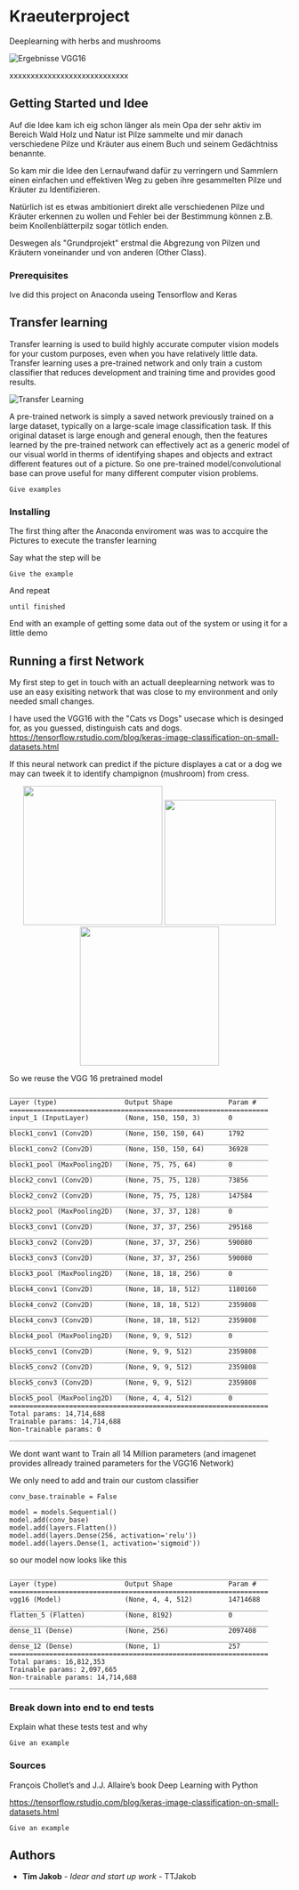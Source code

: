 # Kraeuterproject
Deeplearning with herbs and mushrooms

![Ergebnisse VGG16](https://github.com/TTJakob/Kraeuterproject/blob/1.1/3VVG16.PNG)


 
 
xxxxxxxxxxxxxxxxxxxxxxxxxxxx


## Getting Started und Idee


Auf die Idee kam ich eig schon länger als mein Opa der sehr aktiv im Bereich Wald Holz und Natur ist Pilze sammelte und mir danach verschiedene Pilze und Kräuter aus einem Buch und seinem Gedächtniss benannte.

So kam mir die Idee den Lernaufwand dafür zu verringern und Sammlern einen einfachen und effektiven Weg zu geben ihre gesammelten Pilze und Kräuter zu Identifizieren.

Natürlich ist es etwas ambitioniert direkt alle verschiedenen Pilze und Kräuter erkennen zu wollen und Fehler bei der Bestimmung können z.B. beim Knollenblätterpilz sogar tötlich enden.

Deswegen als "Grundprojekt" erstmal die Abgrezung von Pilzen und Kräutern voneinander und von anderen (Other Class).

### Prerequisites

Ive did this project on Anaconda useing Tensorflow and Keras

## Transfer learning

Transfer learning is used to build highly accurate computer vision models for your custom purposes, even when you have relatively little data. Transfer learning uses a pre-trained network and only train a custom classifier that reduces development and training time and provides good results.

![Transfer Learning](https://tensorflow.rstudio.com/blog/images/keras-pretrained-convnet/swapping_fc_classifier.png)

A pre-trained network is simply a saved network previously trained on a large dataset, typically on a large-scale image classification task. If this original dataset is large enough and general enough, then the features learned by the pre-trained network can effectively act as a generic model of our visual world in therms of identifying shapes and objects and extract different features out of a picture. So one pre-trained model/convolutional base can prove useful for many different computer vision problems.


```
Give examples
```

### Installing

The first thing after the Anaconda enviroment was was to accquire the Pictures to execute the transfer learning 

Say what the step will be

```
Give the example
```

And repeat

```
until finished
```

End with an example of getting some data out of the system or using it for a little demo

## Running a first Network

My first step to get in touch with an actuall deeplearning network was to 
use an easy exisiting network that was close to my environment and only needed small changes.

I have used the VGG16 with the "Cats vs Dogs" usecase which is desinged for, as you guessed, distinguish cats and dogs.
https://tensorflow.rstudio.com/blog/keras-image-classification-on-small-datasets.html

If this neural network can predict if the picture displayes a cat or a dog we may can tweek it to identify champignon (mushroom) from cress.

<p align="center">
<img src="https://github.com/TTJakob/Kraeuterproject/blob/pictures/champ019.jpg"  width="250" height="250" /> <img src="https://vignette.wikia.nocookie.net/deathbattle/images/4/47/VS.png/revision/latest?cb=20160727174407" width="200" height="225" /> <img src="https://github.com/TTJakob/Kraeuterproject/blob/pictures/kresse004.jpg" width="250" height="250" />
<p>

So we reuse the VGG 16 pretrained model
```
_________________________________________________________________
Layer (type)                 Output Shape              Param #   
=================================================================
input_1 (InputLayer)         (None, 150, 150, 3)       0         
_________________________________________________________________
block1_conv1 (Conv2D)        (None, 150, 150, 64)      1792      
_________________________________________________________________
block1_conv2 (Conv2D)        (None, 150, 150, 64)      36928     
_________________________________________________________________
block1_pool (MaxPooling2D)   (None, 75, 75, 64)        0         
_________________________________________________________________
block2_conv1 (Conv2D)        (None, 75, 75, 128)       73856     
_________________________________________________________________
block2_conv2 (Conv2D)        (None, 75, 75, 128)       147584    
_________________________________________________________________
block2_pool (MaxPooling2D)   (None, 37, 37, 128)       0         
_________________________________________________________________
block3_conv1 (Conv2D)        (None, 37, 37, 256)       295168    
_________________________________________________________________
block3_conv2 (Conv2D)        (None, 37, 37, 256)       590080    
_________________________________________________________________
block3_conv3 (Conv2D)        (None, 37, 37, 256)       590080    
_________________________________________________________________
block3_pool (MaxPooling2D)   (None, 18, 18, 256)       0         
_________________________________________________________________
block4_conv1 (Conv2D)        (None, 18, 18, 512)       1180160   
_________________________________________________________________
block4_conv2 (Conv2D)        (None, 18, 18, 512)       2359808   
_________________________________________________________________
block4_conv3 (Conv2D)        (None, 18, 18, 512)       2359808   
_________________________________________________________________
block4_pool (MaxPooling2D)   (None, 9, 9, 512)         0         
_________________________________________________________________
block5_conv1 (Conv2D)        (None, 9, 9, 512)         2359808   
_________________________________________________________________
block5_conv2 (Conv2D)        (None, 9, 9, 512)         2359808   
_________________________________________________________________
block5_conv3 (Conv2D)        (None, 9, 9, 512)         2359808   
_________________________________________________________________
block5_pool (MaxPooling2D)   (None, 4, 4, 512)         0         
=================================================================
Total params: 14,714,688
Trainable params: 14,714,688
Non-trainable params: 0
_________________________________________________________________
```
We dont want want to Train all 14 Million parameters (and imagenet provides allready trained parameters for the VGG16 Network)

We only need to add and train our custom classifier

```
conv_base.trainable = False

model = models.Sequential()
model.add(conv_base)
model.add(layers.Flatten())
model.add(layers.Dense(256, activation='relu'))
model.add(layers.Dense(1, activation='sigmoid'))
```
so our model now looks like this
```
_________________________________________________________________
Layer (type)                 Output Shape              Param #   
=================================================================
vgg16 (Model)                (None, 4, 4, 512)         14714688  
_________________________________________________________________
flatten_5 (Flatten)          (None, 8192)              0         
_________________________________________________________________
dense_11 (Dense)             (None, 256)               2097408   
_________________________________________________________________
dense_12 (Dense)             (None, 1)                 257       
=================================================================
Total params: 16,812,353
Trainable params: 2,097,665
Non-trainable params: 14,714,688
_________________________________________________________________

```
### Break down into end to end tests

Explain what these tests test and why

```
Give an example
```

### Sources

François Chollet’s and J.J. Allaire’s book Deep Learning with Python

https://tensorflow.rstudio.com/blog/keras-image-classification-on-small-datasets.html
```
Give an example
```



## Authors

* **Tim Jakob** - *Idear and start up work* - TTJakob
